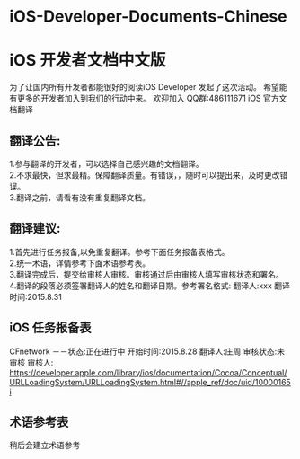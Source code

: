 # iOS-Developer-Documents-Chinese
iOS 开发者文档中文版  
===================================  

为了让国内所有开发者都能很好的阅读iOS Developer 发起了这次活动。
希望能有更多的开发者加入到我们的行动中来。
欢迎加入  QQ群:486111671  iOS 官方文档翻译

  
    
翻译公告:  
-----------------------------------  
1.参与翻译的开发者，可以选择自己感兴趣的文档翻译。
<br>2.不求最快，但求最精。保障翻译质量。有错误，，随时可以提出来，及时更改错误。
<br>3.翻译之前，请看有没有重复翻译文档。


翻译建议:
----------------------------------------------
1.首先进行任务报备,以免重复翻译。参考下面任务报备表格式。
<br>2.统一术语，详情参考下面术语参考表。
<br>3.翻译完成后，提交给审核人审核。审核通过后由审核人填写审核状态和署名。
<br>4.翻译的段落必须签署翻译人的姓名和翻译日期。参考署名格式:  翻译人:xxx 翻译时间:2015.8.31
    
iOS 任务报备表
---------------------------------------------


CFnetwork －－状态:正在进行中 开始时间:2015.8.28  翻译人:庄周  审核状态:未审核  审核人:
https://developer.apple.com/library/ios/documentation/Cocoa/Conceptual/URLLoadingSystem/URLLoadingSystem.html#//apple_ref/doc/uid/10000165i


术语参考表
----------------------------------------------
稍后会建立术语参考










